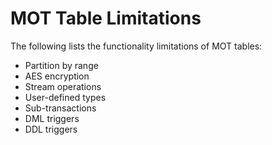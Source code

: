 # MOT Table Limitations<a name="EN-US_TOPIC_0260488089"></a>

The following lists the functionality limitations of MOT tables:

-   Partition by range
-   AES encryption
-   Stream operations
-   User-defined types
-   Sub-transactions
-   DML triggers
-   DDL triggers

